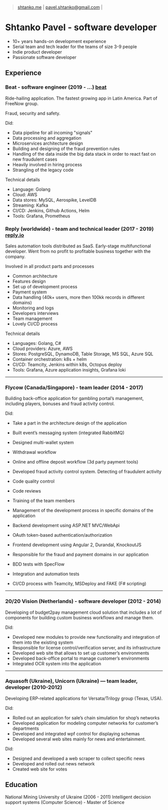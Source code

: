 > [shtanko.me](https://shtanko.me) | 
[pavel.shtanko@gmail.com](mailto:pavel.shtanko@gmail.com) |

# Shtanko Pavel - software developer
- 10+ years hands-on development experience
- Serial team and tech leader for the teams of size 3-9 people
- Indie product developer
- Passionate software developer 

## Experience 

### Beat - software engineer (2019 - ...) [beat](https://thebeat.co)
Ride-hailing application. The fastest growing app in Latin America. Part of FreeNow 
group. 

Fraud, security and safety.

Did: 
- Data pipeline for all incoming "signals"
- Data processing and aggregation
- Microservices architecture design
- Building and designing of the fraud prevention rules
- Handling of the data inside the big data stack in order to react fast on new fraudulent cases
- Heavily involved in hiring process
- Strangling of the legacy code

Technical details 

- Language: Golang 
- Cloud: AWS 
- Data stores: MySQL, Aerospike, LevelDB
- Streaming: Kafka
- CI/CD: Jenkins, Github Actions, Helm 
- Tools: Grafana, Prometheus

### Reply (worldwide) - team and technical leader (2017 - 2019) [reply.io](https://reply.io)
Sales automation tools distributed as SaaS. Early-stage multifunctional developer. 
Went from no profit to profitable business together with the company.

Involved in all product parts and processes
- Common architecture
- Features design
- Set up of development process
- Payment system
- Data handling (40k+ users, more then 100kk records in different domains)
- Monitoring and logs 
- Developers interviews 
- Team management
- Lovely CI/CD process

Technical details 

- Languages: Golang, C# 
- Cloud providers: Azure, AWS 
- Stores: PostgreSQL, DynamoDB, Table Storage, MS SQL, Azure SQL 
- Container orchestration: k8s + helm 
- CI/CD: Teamcity, Jenkins within k8s, Octopus deploy 
- Tools: Grafana, Azure application insights, Grafana loki 

--- 

### Flycow (Canada/Singapore) - team leader (2014 - 2017)
Building back-office application for gambling portal’s management, including players, 
bonuses and fraud activity control.

Did:
- Take a part in the architecture design of the application
- Built event’s messaging system (integrated RabbitMQ)
- Designed multi-wallet system
- Withdrawal workflow
- Online and offline deposit workflow (3d party payment tools)
- Developed fraud activity control system. Detecting of fraudulent activity

- Code quality control
- Code reviews
- Training of the team members
- Management of the development process in specific domains of the application

- Backend development using ASP.NET MVC/WebApi
- OAuth token-based authentication/authorization 
- Frontend development using Angular 2, Durandal, KnockoutJS
- Responsible for the fraud and payment domains in our application
- BDD tests with SpecFlow
- Integration and automation tests 
- CI/CD process with Teamcity, MSDeploy and FAKE (F# scripting)

---

### 20/20 Vision (Netherlands) - software developer (2012 - 2014)
Developing of budget2pay management cloud solution that includes a lot of components 
for building custom business workflows and manage them.

Did:
- Developed new modules to provide new functionality and integration of them into the existing system 
- Responsible for license control/verification server, and its infrastructure 
- Developed web site that allows to set up customer’s environments 
- Developed back-office portal to manage customer’s environments 
- Integrated OCR system into the application

---

### Aquasoft (Ukraine), Unicorn (Ukraine) — team leader, developer (2010-2012)
Developing ERP-related applications for Versata/Trilogy group (Texas, USA). 

Did:
- Rolled out an application for sale’s chain simulation for shop’s networks
- Developed application for modeling computer networks for customer’s departments
- Developed and integrated wpf control for displaying schemas
- Developed several web sites mainly for news and entertainment. 

Did:
- Designed and developed a web scraper to collect specific news
- Developed and rolled out news network
- Created web site for votes


## Education
National Mining University of Ukraine (2006 - 2011)
Intelligent decision support systems (Computer Science) - Master of Science
